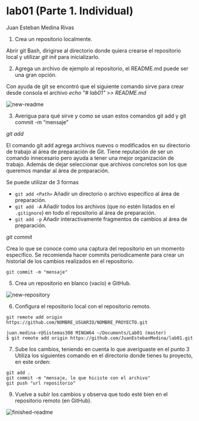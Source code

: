# lab01 (Parte 1. Individual)
Juan Esteban Medina Rivas

1. Crea un repositorio localmente.

Abrir git Bash, dirigirse al directorio donde quiera crearse el repositorio local y utilizar
*git init* para inicializarlo.

2. Agrega un archivo de ejemplo al repositorio, el README.md puede ser una gran opción.

Con ayuda de git se encontró que el siguiente comando sirve para crear desde consola el archivo
*echo "# lab01" >> README.md*

![new-readme](img/newReadme.png)

3. Averigua para qué sirve y como se usan estos comandos git add y git commit -m “mensaje”

*git add*

El comando git add agrega archivos nuevos o modificados en su directorio de trabajo al área de preparación de Git.
Tiene reputación de ser un comando innecesario pero ayuda a tener una mejor organización de trabajo. Además de dejar seleccionar que archivos concretos son los que queremos mandar al área de preparación.

Se puede utilizar de 3 formas
- `git add <Path>` Añadir un directorio o archivo específico al área de preparación.
- `git add -A` Añadir todos los archivos (que no estén listados en el `.gitignore`) en todo el repositorio al área de preparación.
- `git add -p` Añadir interactivamente fragmentos de cambios al área de preparación.

*git commit*

Crea lo que se conoce como una captura del repositorio en un momento específico. Se recomienda hacer commits periodicamente para crear un historial de los cambios realizados en el repositorio.

`git commit -m "mensaje"`

5. Crea un repositorio en blanco (vacío) e GitHub.

![new-repository](img/newRepository.png)

6. Configura el repositorio local con el repositorio remoto.

`git remote add origin https://github.com/NOMBRE_USUARIO/NOMBRE_PROYECTO.git`

`juan.medina-r@Sistemas308 MINGW64 ~/Documents/Lab01 (master)` \
`$ git remote add origin https://github.com/JuanEstebanMedina/lab01.git`

7. Sube los cambios, teniendo en cuenta lo que averiguaste en el punto 3 Utiliza los siguientes comando en el directorio donde tienes tu proyecto, en este orden:

  `git add .` \
  `git commit -m "mensaje, lo que hiciste con el archivo"` \
  `git push "url repositorio"`

9. Vuelve a subir los cambios y observa que todo esté bien en el repositorio remoto (en GitHub).

![finished-readme](img/finishedReadme.png)